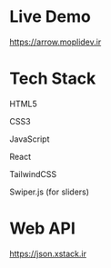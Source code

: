 # Live Demo
https://arrow.moplidev.ir

# Tech Stack
HTML5

CSS3

JavaScript

React

TailwindCSS

Swiper.js (for sliders)

# Web API
https://json.xstack.ir
